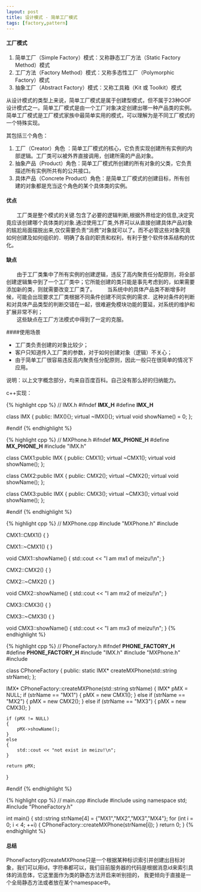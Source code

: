 ```yaml
---
layout: post
title: 设计模式 - 简单工厂模式
tags: [factory,pattern]
---
```


#### 工厂模式

1. 简单工厂（Simple Factory）模式：又称静态工厂方法（Static Factory Method）模式
2. 工厂方法（Factory Method）模式：又称多态性工厂（Polymorphic Factory）模式
3. 抽象工厂（Abstract Factory）模式：又称工具箱（Kit 或 Toolkit）模式
 
从设计模式的类型上来说，简单工厂模式是属于创建型模式，但不属于23种GOF设计模式之一。简单工厂模式是由一个工厂对象决定创建出哪一种产品类的实例。简单工厂模式是工厂模式家族中最简单实用的模式，可以理解为是不同工厂模式的一个特殊实现。
<!--more-->
其包括三个角色：

1. 工厂（Creator）角色 ：简单工厂模式的核心，它负责实现创建所有实例的内部逻辑。工厂类可以被外界直接调用，创建所需的产品对象。
2. 抽象产品（Product）角色：简单工厂模式所创建的所有对象的父类，它负责描述所有实例所共有的公共接口。
3. 具体产品（Concrete Product）角色：是简单工厂模式的创建目标，所有创建的对象都是充当这个角色的某个具体类的实例。

#### 优点

　　工厂类是整个模式的关键.包含了必要的逻辑判断,根据外界给定的信息,决定究竟应该创建哪个具体类的对象.通过使用工厂类,外界可以从直接创建具体产品对象的尴尬局面摆脱出来,仅仅需要负责“消费”对象就可以了。而不必管这些对象究竟如何创建及如何组织的．明确了各自的职责和权利，有利于整个软件体系结构的优化。
 
#### 缺点

　　由于工厂类集中了所有实例的创建逻辑，违反了高内聚责任分配原则，将全部创建逻辑集中到了一个工厂类中；它所能创建的类只能是事先考虑到的，如果需要添加新的类，则就需要改变工厂类了。
　　当系统中的具体产品类不断增多时候，可能会出现要求工厂类根据不同条件创建不同实例的需求．这种对条件的判断和对具体产品类型的判断交错在一起，很难避免模块功能的蔓延，对系统的维护和扩展非常不利；  
　　这些缺点在工厂方法模式中得到了一定的克服。
 
####使用场景

- 工厂类负责创建的对象比较少；
- 客户只知道传入工厂类的参数，对于如何创建对象（逻辑）不关心；
- 由于简单工厂很容易违反高内聚责任分配原则，因此一般只在很简单的情况下应用。
 
说明：以上文字概念部分，均来自百度百科。自己没有那么好的归纳能力。
 
c++实现：

{% highlight cpp %}
// IMX.h
#ifndef __IMX_H__
#define __IMX_H__

class IMX
{
public:
	IMX(){};
	virtual ~IMX(){};
	virtual void showName() = 0;
};

#endif
{% endhighlight %}

{% highlight cpp %}
// MXPhone.h
#ifndef __MX_PHONE_H__
#define __MX_PHONE_H__
#include "IMX.h"

class CMX1:public IMX
{
public:
	CMX1();
	virtual ~CMX1();
	virtual void showName();
};

class CMX2:public IMX
{
public:
	CMX2();
	virtual ~CMX2();
	virtual void showName();
};

class CMX3:public IMX
{
public:
	CMX3();
	virtual ~CMX3();
	virtual void showName();
};

#endif
{% endhighlight %}

{% highlight cpp %}
// MXPhone.cpp
#include "MXPhone.h"
#include <iostream>

CMX1::CMX1()
{
}

CMX1::~CMX1()
{
}

void CMX1::showName()
{
	std::cout << "I am mx1 of meizu!\n";
}

CMX2::CMX2()
{
}

CMX2::~CMX2()
{
}

void CMX2::showName()
{
	std::cout << "I am mx2 of meizu!\n";
}

CMX3::CMX3()
{
}

CMX3::~CMX3()
{
}

void CMX3::showName()
{
	std::cout << "I am mx3 of meizu!\n";
}
{% endhighlight %}

{% highlight cpp %}
// PhoneFactory.h
#ifndef __PHONE_FACTORY_H__
#define __PHONE_FACTORY_H__
#include "IMX.h"
#include "MXPhone.h"
#include <string>

class CPhoneFactory
{
public:
	static IMX* createMXPhone(std::string strName);
};

IMX* CPhoneFactory::createMXPhone(std::string strName)
{
	IMX* pMX = NULL;
	if (strName == "MX1")
	{
		pMX = new CMX1();
	}
	else if (strName == "MX2")
	{
		pMX = new CMX2();
	}
	else if (strName == "MX3")
	{
		pMX = new CMX3();
	}

	if (pMX != NULL)
	{
		pMX->showName();
	}
	else
	{
		std::cout << "not exist in meizu!\n";
	}

	return pMX;
}

#endif
{% endhighlight %}

{% highlight cpp %}
// main.cpp
#include <iostream>
#include <string>
using namespace std;
#include "PhoneFactory.h"

int main()
{
	std::string strName[4] = {"MX1","MX2","MX3","MX4"};
	for (int i = 0; i < 4; ++i)
	{
		CPhoneFactory::createMXPhone(strName[i]);
	}
	return 0;
}
{% endhighlight %}

#### 总结

PhoneFactory的createMXPhone只是一个根据某种标识索引并创建出目标对象，我们可以用id，字符串都可以，我们目前服务器的代码是根据消息id来索引具体的消息体，它这里面作为类的静态方法开启来听别扭的， 我更倾向于直接是一个全局静态方法或者放在某个namespace中。